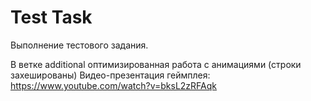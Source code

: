 # Test Task
 
Выполнение тестового задания.

В ветке additional оптимизированная работа с анимациями (строки захешированы)
Видео-презентация геймплея: https://www.youtube.com/watch?v=bksL2zRFAqk
